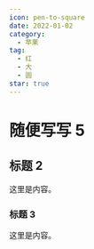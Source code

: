 ```yaml
---
icon: pen-to-square
date: 2022-01-02
category:
  - 苹果
tag:
  - 红
  - 大
  - 圆
star: true
---
```


# 随便写写 5

<!-- more -->

## 标题 2

这里是内容。

### 标题 3

这里是内容。
